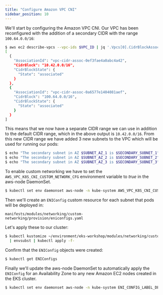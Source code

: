 ```yaml
---
title: "Configure Amazon VPC CNI"
sidebar_position: 10
---
```


We'll start by configuring the Amazon VPC CNI. Our VPC has been reconfigured with the addition of a secondary CIDR with the range `100.64.0.0/16`:

```bash wait=30
$ aws ec2 describe-vpcs --vpc-ids $VPC_ID | jq '.Vpcs[0].CidrBlockAssociationSet'
[
  {
    "AssociationId": "vpc-cidr-assoc-0ef3fae4a0abc4a42",
    "CidrBlock": "10.42.0.0/16",
    "CidrBlockState": {
      "State": "associated"
    }
  },
  {
    "AssociationId": "vpc-cidr-assoc-0a6577e1404081aef",
    "CidrBlock": "100.64.0.0/16",
    "CidrBlockState": {
      "State": "associated"
    }
  }
]
```

This means that we now have a separate CIDR range we can use in addition to the default CIDR range, which in the above output is `10.42.0.0/16`. From this new CIDR range we have added 3 new subnets to the VPC which will be used for running our pods:

```bash wait=30
$ echo "The secondary subnet in AZ $SUBNET_AZ_1 is $SECONDARY_SUBNET_1"
$ echo "The secondary subnet in AZ $SUBNET_AZ_2 is $SECONDARY_SUBNET_2"
$ echo "The secondary subnet in AZ $SUBNET_AZ_3 is $SECONDARY_SUBNET_3"
```

To enable custom networking we have to set the `AWS_VPC_K8S_CNI_CUSTOM_NETWORK_CFG` environment variable to _true_ in the aws-node DaemonSet.

```bash wait=30
$ kubectl set env daemonset aws-node -n kube-system AWS_VPC_K8S_CNI_CUSTOM_NETWORK_CFG=true
```

Then we'll create an `ENIConfig` custom resource for each subnet that pods will be deployed in:

```file
manifests/modules/networking/custom-networking/provision/eniconfigs.yaml
```

Let's apply these to our cluster:

```bash wait=30
$ kubectl kustomize ~/environment/eks-workshop/modules/networking/custom-networking/provision \
  | envsubst | kubectl apply -f-
```

Confirm that the `ENIConfig` objects were created:

```bash wait=30
$ kubectl get ENIConfigs
```

Finally we'll update the aws-node DaemonSet to automatically apply the `ENIConfig` for an Availability Zone to any new Amazon EC2 nodes created in the EKS cluster.

```bash wait=30
$ kubectl set env daemonset aws-node -n kube-system ENI_CONFIG_LABEL_DEF=topology.kubernetes.io/zone
```
